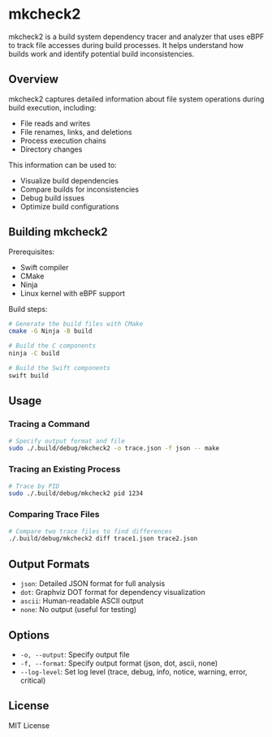 # mkcheck2

mkcheck2 is a build system dependency tracer and analyzer that uses eBPF to track file accesses during build processes. It helps understand how builds work and identify potential build inconsistencies.

## Overview

mkcheck2 captures detailed information about file system operations during build execution, including:
- File reads and writes
- File renames, links, and deletions
- Process execution chains
- Directory changes

This information can be used to:
- Visualize build dependencies
- Compare builds for inconsistencies 
- Debug build issues
- Optimize build configurations

## Building mkcheck2

Prerequisites:
- Swift compiler
- CMake
- Ninja
- Linux kernel with eBPF support

Build steps:
```bash
# Generate the build files with CMake
cmake -G Ninja -B build

# Build the C components
ninja -C build

# Build the Swift components
swift build
```

## Usage

### Tracing a Command

```bash
# Specify output format and file
sudo ./.build/debug/mkcheck2 -o trace.json -f json -- make
```

### Tracing an Existing Process

```bash
# Trace by PID
sudo ./.build/debug/mkcheck2 pid 1234
```

### Comparing Trace Files

```bash
# Compare two trace files to find differences
./.build/debug/mkcheck2 diff trace1.json trace2.json
```

## Output Formats

- `json`: Detailed JSON format for full analysis
- `dot`: Graphviz DOT format for dependency visualization
- `ascii`: Human-readable ASCII output
- `none`: No output (useful for testing)

## Options

- `-o, --output`: Specify output file
- `-f, --format`: Specify output format (json, dot, ascii, none)
- `--log-level`: Set log level (trace, debug, info, notice, warning, error, critical)

## License

MIT License
